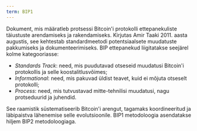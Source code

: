 ```yaml
---
term: BIP1
---
```


Dokument, mis määratleb protsessi Bitcoin'i protokolli ettepanekuliste täiustuste arendamiseks ja rakendamiseks. Kirjutas Amir Taaki 2011. aasta augustis, see kehtestab standardmeetodi potentsiaalsete muudatuste pakkumiseks ja dokumenteerimiseks. BIP ettepanekud liigitatakse seejärel kolme kategooriasse:
* *Standards Track*: need, mis puudutavad otseseid muudatusi Bitcoin'i protokollis ja selle koostalitlusvõimes;
* *Informational*: need, mis pakuvad üldist teavet, kuid ei mõjuta otseselt protokolli;
* *Process*: need, mis tutvustavad mitte-tehnilisi muudatusi, nagu protseduurid ja juhendid.

See raamistik süstematiseerib Bitcoin'i arengut, tagamaks koordineeritud ja läbipaistva lähenemise selle evolutsioonile. BIP1 metodoloogia asendatakse hiljem BIP2 metodoloogiaga.